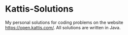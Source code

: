 # Kattis-Solutions
My personal solutions for coding problems on the website https://open.kattis.com/.
All solutions are written in Java. 
